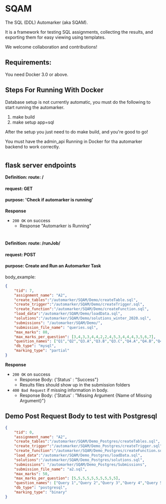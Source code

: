 # SQAM

The SQL (DDL) Automarker (aka SQAM).

It is a framework for testing SQL assignments,
collecting the results, and exporting them for easy viewing using
templates.

We welcome collaboration and contributions!

## Requirements:

You need Docker 3.0 or above.

## Steps For Running With Docker

Database setup is not currently automatic, you must do the following
to start running the automarker.

1. make build
2. make setup app=sql

After the setup you just need to do make build, and you're good to go!

You must have the admin_api Running in Docker for tha automarker backend to work correctly.

#
## flask server endpoints
**Definition: route: /**
#### request: GET
#### purpose: 'Check if automarker is running'

**Response**

- `200 OK` on success
  -  Response "Automarker is Running"

# 
**Definition: route: /runJob/**

#### request: POST
#### purpose: Create and Run an Automarker Task
body_example:

```json
{
    "tid": 7,
    "assignment_name": "A2",
    "create_tables":"/automarker/SQAM/Demo/createTable.sql",
    "create_trigger":"/automarker/SQAM/Demo/createTrigger.sql",
    "create_function":"/automarker/SQAM/Demo/createFunction.sql",
    "load_data":"/automarker/SQAM/Demo/loadData.sql",
    "solutions":"/automarker/SQAM/Demo/solutions_winter_2020.sql",
    "submissions": "/automarker/SQAM/Demo/",
    "submission_file_name": "queries.sql",
    "max_marks": 80,
    "max_marks_per_question": [3,4,3,3,4,4,2,2,4,5,3,4,4,4,3,5,6,7],
    "question_names": ["Q1","Q2","Q3.A","Q3.B","Q3.C","Q4.A","Q4.B","Q4.C","Q5.A","Q5.B","Q6.A", "Q6.B","Q6.C","Q7.A","Q7.B","Q8","Q9","Q10"],
    "db_type": "mysql",
    "marking_type": "partial"
}
```

**Response**
- `200 OK` on success 
  - Response Body: {'Status' : "Success"}
  - Results files should show up in the submission folders
- `400 Bad Request` if missing information in body.
  - Response Body: {'Status' : "Missing Argument {Name of Missing Argument}"}


## Demo Post Request Body to test with Postgresql
```json
{
    "tid": 0,
    "assignment_name": "A2",
    "create_tables":"/automarker/SQAM/Demo_Postgres/createTables.sql",
    "create_trigger":"/automarker/SQAM/Demo_Postgres/createTrigger.sql",
    "create_function":"/automarker/SQAM/Demo_Postgres/createFunction.sql",
    "load_data":"/automarker/SQAM/Demo_Postgres/loadData.sql",
    "solutions":"/automarker/SQAM/Demo_Postgres/solutions.sql",
    "submissions": "/automarker/SQAM/Demo_Postgres/Submissions",
    "submission_file_name": "a2.sql",
    "max_marks": 50,
    "max_marks_per_question": [5,5,5,5,5,5,5,5,5,5],
    "question_names": ["Query 1","Query 2","Query 3","Query 4","Query 5","Query 6","Query 7","Query 8","Query 9","Query 10"],
    "db_type": "postgresql",
    "marking_type": "binary"
}
```